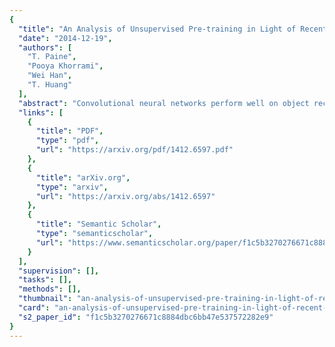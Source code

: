 ```yaml
---
{
  "title": "An Analysis of Unsupervised Pre-training in Light of Recent Advances",
  "date": "2014-12-19",
  "authors": [
    "T. Paine",
    "Pooya Khorrami",
    "Wei Han",
    "T. Huang"
  ],
  "abstract": "Convolutional neural networks perform well on object recognition because of a number of recent advances: rectified linear units (ReLUs), data augmentation, dropout, and large labelled datasets. Unsupervised data has been proposed as another way to improve performance. Unfortunately, unsupervised pre-training is not used by state-of-the-art methods leading to the following question: Is unsupervised pre-training still useful given recent advances? If so, when? We answer this in three parts: we 1) develop an unsupervised method that incorporates ReLUs and recent unsupervised regularization techniques, 2) analyze the benefits of unsupervised pre-training compared to data augmentation and dropout on CIFAR-10 while varying the ratio of unsupervised to supervised samples, 3) verify our findings on STL-10. We discover unsupervised pre-training, as expected, helps when the ratio of unsupervised to supervised samples is high, and surprisingly, hurts when the ratio is low. We also use unsupervised pre-training with additional color augmentation to achieve near state-of-the-art performance on STL-10.",
  "links": [
    {
      "title": "PDF",
      "type": "pdf",
      "url": "https://arxiv.org/pdf/1412.6597.pdf"
    },
    {
      "title": "arXiv.org",
      "type": "arxiv",
      "url": "https://arxiv.org/abs/1412.6597"
    },
    {
      "title": "Semantic Scholar",
      "type": "semanticscholar",
      "url": "https://www.semanticscholar.org/paper/f1c5b3270276671c8884dbc6bb47e537572282e9"
    }
  ],
  "supervision": [],
  "tasks": [],
  "methods": [],
  "thumbnail": "an-analysis-of-unsupervised-pre-training-in-light-of-recent-advances-thumb.jpg",
  "card": "an-analysis-of-unsupervised-pre-training-in-light-of-recent-advances-card.jpg",
  "s2_paper_id": "f1c5b3270276671c8884dbc6bb47e537572282e9"
}
---
```


